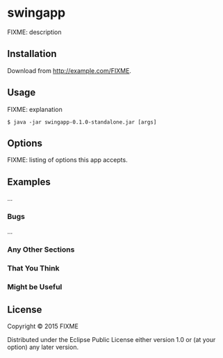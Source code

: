 # swingapp

FIXME: description

## Installation

Download from http://example.com/FIXME.

## Usage

FIXME: explanation

    $ java -jar swingapp-0.1.0-standalone.jar [args]

## Options

FIXME: listing of options this app accepts.

## Examples

...

### Bugs

...

### Any Other Sections
### That You Think
### Might be Useful

## License

Copyright © 2015 FIXME

Distributed under the Eclipse Public License either version 1.0 or (at
your option) any later version.
